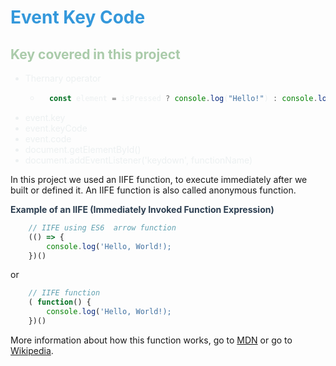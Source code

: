 <style>
    H1 { color: #3498db !important }
    H2 { color: #aacbaa !important }
    LI { color: #ecf0f1 !important }
    STRONG { color: #2c3e50 !important }
</style>

# Event Key Code 

## Key covered in this project

* Thernary operator
    * ```js
        const element = isPressed ? console.log("Hello!") : console.log("Bye bye!") 
        ```
* event.key
* event.keyCode
* event.code
* document.getElementById()
* document.addEventListener('keydown', functionName)

In this project we used an IIFE function, to execute immediately after we built or defined it. An IIFE function is also called anonymous function.

**Example of an IIFE (Immediately Invoked Function Expression)**

```js
    // IIFE using ES6  arrow function
    (() => {
        console.log('Hello, World!);
    })()
```
or

```js
    // IIFE function
    ( function() {
        console.log('Hello, World!);
    })()
```
More information about how this function works, go to [MDN](https://developer.mozilla.org/en-US/docs/Glossary/IIFE) or go to [Wikipedia](https://en.wikipedia.org/wiki/Immediately_invoked_function_expression).